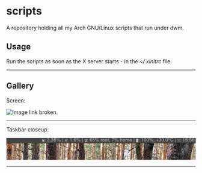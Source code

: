 # scripts

A repository holding all my Arch GNU/Linux scripts that run under dwm.

## Usage

Run the scripts as soon as the X server starts - in the *~/.xinitrc* file.

---

## Gallery

Screen:

![Image link broken.](https://github.com/Staneesh/scripts/blob/master/screen.png)

---

Taskbar closeup:

![Image link broken.](https://github.com/Staneesh/scripts/blob/master/bar.png)

---